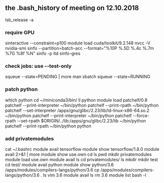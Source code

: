 ---
---
## the .bash_history of meeting on 12.10.2018
lsb_release -a
### require GPU
sinteractive --constraint=p100
module load cuda/toolkit/9.2.148
nvcc -V
nvidia-smi
sinfo --partition=batch-acc --format="%10P %.5D %.4c %.7m %7G %8f %N"
sinfo -p itd
sinfo-gres
### check jobs: use --test-only
squeue --state=PENDING | more
man sbatch
squeue --state=RUNNING
### patch python
which python
cd ~/miniconda3/bin/
ll python
module load patchelf/0.8
patchelf --print-interpreter ~/bin/python
patchelf --print-rpath ~/bin/python
patchelf --set-interpreter /apps/gnu/glibc/2.23/lib/ld-linux-x86-64.so.2 ~/bin/python
patchelf --print-interpreter ~/bin/python
patchelf --force-rpath --set-rpath \$ORIGIN/../lib:/apps/gnu/glibc/2.23/lib ~/bin/python
patchelf --print-rpath ~/bin/python
python
### add privatemodules
cat ~/.bashrc
module avail tensorflow
module show tensorflow/1.8.0
module avail 2>&1 | more
module show use.own
cd
ls
pwd
mkdir privatemodules
module load use.own
module avail
ls
cd privatemodules/
ls
mkdir
mkdir test
cd test/
module avail python
module show python/3.6
/apps/modules/compilers-langs/python/3.6
cp /apps/modules/compilers-langs/python/3.6 .
ls
vim 3.6
module avail
ls
rm 3.6
module list
bash -l
